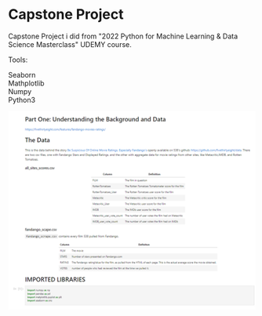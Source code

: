 
# Capstone Project

Capstone Project i did from "2022 Python for Machine Learning & Data Science Masterclass" UDEMY course.

Tools:

Seaborn\
Mathplotlib\
Numpy\
Python3

![](INTRO.png)
